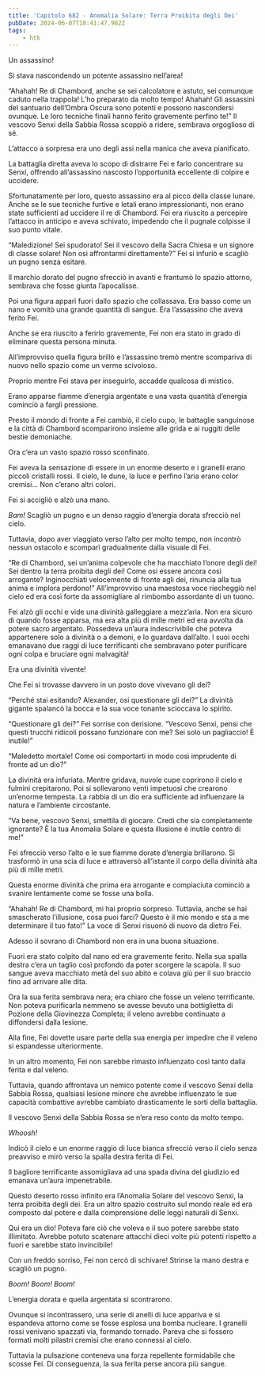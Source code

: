 ```yaml
---
title: 'Capitolo 682 - Anomalia Solare: Terra Proibita degli Dei'
pubDate: 2024-06-07T18:41:47.982Z
tags:
    - htk
---
```


Un assassino!

Si stava nascondendo un potente assassino nell’area!

“Ahahah! Re di Chambord, anche se sei calcolatore e astuto, sei comunque caduto nella trappola! L’ho preparato da molto tempo! Ahahah! Gli assassini del santuario dell’Ombra Oscura sono potenti e possono nascondersi ovunque. Le loro tecniche finali hanno ferito gravemente perfino te!” Il vescovo Senxi della Sabbia Rossa scoppiò a ridere, sembrava orgoglioso di sé.

L’attacco a sorpresa era uno degli assi nella manica che aveva pianificato.

La battaglia diretta aveva lo scopo di distrarre Fei e farlo concentrare su Senxi, offrendo all’assassino nascosto l’opportunità eccellente di colpire e uccidere.

Sfortunatamente per loro, questo assassino era al picco della classe lunare. Anche se le sue tecniche furtive e letali erano impressionanti, non erano state sufficienti ad uccidere il re di Chambord. Fei era riuscito a percepire l’attacco in anticipo e aveva schivato, impedendo che il pugnale colpisse il suo punto vitale.

“Maledizione! Sei spudorato! Sei il vescovo della Sacra Chiesa e un signore di classe solare! Non osi affrontarmi direttamente?” Fei si infuriò e scagliò un pugno senza esitare.

Il marchio dorato del pugno sfrecciò in avanti e frantumò lo spazio attorno, sembrava che fosse giunta l’apocalisse.

Poi una figura apparì fuori dallo spazio che collassava. Era basso come un nano e vomitò una grande quantità di sangue. Era l’assassino che aveva ferito Fei.

Anche se era riuscito a ferirlo gravemente, Fei non era stato in grado di eliminare questa persona minuta.

All’improvviso quella figura brillò e l’assassino tremò mentre scompariva di nuovo nello spazio come un verme scivoloso.

Proprio mentre Fei stava per inseguirlo, accadde qualcosa di mistico.

Erano apparse fiamme d’energia argentate e una vasta quantità d’energia cominciò a fargli pressione.

Presto il mondo di fronte a Fei cambiò, il cielo cupo, le battaglie sanguinose e la città di Chambord scomparirono insieme alle grida e ai ruggiti delle bestie demoniache.

Ora c’era un vasto spazio rosso sconfinato.

Fei aveva la sensazione di essere in un enorme deserto e i granelli erano piccoli cristalli rossi. Il cielo, le dune, la luce e perfino l’aria erano color cremisi… Non c’erano altri colori.

Fei si accigliò e alzò una mano.

<em>Bam!</em> Scagliò un pugno e un denso raggio d’energia dorata sfrecciò nel cielo.

Tuttavia, dopo aver viaggiato verso l’alto per molto tempo, non incontrò nessun ostacolo e scomparì gradualmente dalla visuale di Fei.

“Re di Chambord, sei un’anima colpevole che ha macchiato l’onore degli dei! Sei dentro la terra proibita degli dei! Come osi essere ancora così arrogante? Inginocchiati velocemente di fronte agli dei, rinuncia alla tua anima e implora perdono!” All’improvviso una maestosa voce riecheggiò nel cielo ed era così forte da assomigliare al rimbombo assordante di un tuono.

Fei alzò gli occhi e vide una divinità galleggiare a mezz’aria. Non era sicuro di quando fosse apparsa, ma era alta più di mille metri ed era avvolta da potere sacro argentato. Possedeva un’aura indescrivibile che poteva appartenere solo a divinità o a demoni, e lo guardava dall’alto. I suoi occhi emanavano due raggi di luce terrificanti che sembravano poter purificare ogni colpa e bruciare ogni malvagità!

Era una divinità vivente!

Che Fei si trovasse davvero in un posto dove vivevano gli dei?

“Perché stai esitando? Alexander, osi questionare gli dei?” La divinità gigante spalancò la bocca e la sua voce tonante scioccava lo spirito.

“Questionare gli dei?” Fei sorrise con derisione. “Vescovo Senxi, pensi che questi trucchi ridicoli possano funzionare con me? Sei solo un pagliaccio! È inutile!”

“Maledetto mortale! Come osi comportarti in modo così imprudente di fronte ad un dio?”

La divinità era infuriata. Mentre gridava, nuvole cupe coprirono il cielo e fulmini crepitarono. Poi si sollevarono venti impetuosi che crearono un’enorme tempesta. La rabbia di un dio era sufficiente ad influenzare la natura e l’ambiente circostante.

“Va bene, vescovo Senxi, smettila di giocare. Credi che sia completamente ignorante? È la tua Anomalia Solare e questa illusione è inutile contro di me!”

Fei sfrecciò verso l’alto e le sue fiamme dorate d’energia brillarono. Si trasformò in una scia di luce e attraversò all’istante il corpo della divinità alta più di mille metri.

Questa enorme divinità che prima era arrogante e compiaciuta cominciò a svanire lentamente come se fosse una bolla.

“Ahahah! Re di Chambord, mi hai proprio sorpreso. Tuttavia, anche se hai smascherato l’illusione, cosa puoi farci? Questo è il mio mondo e sta a me determinare il tuo fato!” La voce di Senxi risuonò di nuovo da dietro Fei.

Adesso il sovrano di Chambord non era in una buona situazione.

Fuori era stato colpito dal nano ed era gravemente ferito. Nella sua spalla destra c’era un taglio così profondo da poter scorgere la scapola. Il suo sangue aveva macchiato metà del suo abito e colava giù per il suo braccio fino ad arrivare alle dita.

Ora la sua ferita sembrava nera; era chiaro che fosse un veleno terrificante. Non poteva purificarla nemmeno se avesse bevuto una bottiglietta di Pozione della Giovinezza Completa; il veleno avrebbe continuato a diffondersi dalla lesione.

Alla fine, Fei dovette usare parte della sua energia per impedire che il veleno si espandesse ulteriormente.

In un altro momento, Fei non sarebbe rimasto influenzato così tanto dalla ferita e dal veleno.

Tuttavia, quando affrontava un nemico potente come il vescovo Senxi della Sabbia Rossa, qualsiasi lesione minore che avrebbe influenzato le sue capacità combattive avrebbe cambiato drasticamente le sorti della battaglia.

Il vescovo Senxi della Sabbia Rossa se n’era reso conto da molto tempo.

<em>Whoosh!</em>

Indicò il cielo e un enorme raggio di luce bianca sfrecciò verso il cielo senza preavviso e mirò verso la spalla destra ferita di Fei.

Il bagliore terrificante assomigliava ad una spada divina del giudizio ed emanava un’aura impenetrabile.

Questo deserto rosso infinito era l’Anomalia Solare del vescovo Senxi, la terra proibita degli dei. Era un altro spazio costruito sul mondo reale ed era composto dal potere e dalla comprensione delle leggi naturali di Senxi.

Qui era un dio! Poteva fare ciò che voleva e il suo potere sarebbe stato illimitato. Avrebbe potuto scatenare attacchi dieci volte più potenti rispetto a fuori e sarebbe stato invincibile!

Con un freddo sorriso, Fei non cercò di schivare! Strinse la mano destra e scagliò un pugno.

<em>Boom! Boom! Boom!</em>

L’energia dorata e quella argentata si scontrarono.

Ovunque si incontrassero, una serie di anelli di luce appariva e si espandeva attorno come se fosse esplosa una bomba nucleare. I granelli rossi venivano spazzati via, formando tornado. Pareva che si fossero formati molti pilastri cremisi che erano connessi al cielo.

Tuttavia la pulsazione conteneva una forza repellente formidabile che scosse Fei. Di conseguenza, la sua ferita perse ancora più sangue.
